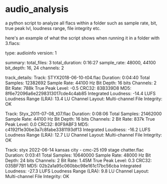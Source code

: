 # audio_analysis
a python script to analyze all flacs within a folder such as sample rate, bit, true peak lvl, loudness range, file integrity etc.

here's an example of what the script shows when running it in a folder with 3.flacs:


type: audioinfo
version: 1

summary:
  total_files: 3
  total_duration: 0:16:27
  sample_rate: 48000, 44100
  bit_depth: 16, 24
  channels: 2

track_details:
Track: STYX2018-06-10-t04.flac
  Duration: 0:04:40
  Total Samples: 12382692
  Sample Rate: 44100 Hz
  Bit Depth: 16 bits
  Channels: 2
  Bit Rate: 788k
  True Peak Level: -0.5
  CRC32: 83B339D8
  MD5: 8f6e72096a6e2298313017cde4c4ab85
  Integrated Loudness: -14.4 LUFS
  Loudness Range (LRA): 13.4 LU
  Channel Layout: Multi-channel
  File Integrity: OK

Track: Styx_2011-07-08_t07.flac
  Duration: 0:08:06
  Total Samples: 21462000
  Sample Rate: 44100 Hz
  Bit Depth: 16 bits
  Channels: 2
  Bit Rate: 837k
  True Peak Level: 0.0
  CRC32: 80F9ABF3
  MD5: c4192f1e30be3a7c8fabe3381193df13
  Integrated Loudness: -16.2 LUFS
  Loudness Range (LRA): 12.7 LU
  Channel Layout: Multi-channel
  File Integrity: OK

Track: styx 2022-06-14 kansas city - cmc-25 t09 stage chatter.flac
  Duration: 0:03:41
  Total Samples: 10640000
  Sample Rate: 48000 Hz
  Bit Depth: 24 bits
  Channels: 2
  Bit Rate: 1.45M
  True Peak Level: 0.3
  CRC32: 035BF7B1
  MD5: 02b2a1a95c060bbc98e161c17bc56cba
  Integrated Loudness: -27.3 LUFS
  Loudness Range (LRA): 9.8 LU
  Channel Layout: Multi-channel
  File Integrity: OK

